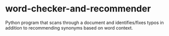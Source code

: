 # word-checker-and-recommender
Python program that scans through a document and identifies/fixes typos in addition to recommending synonyms based on word context.
